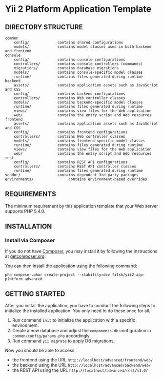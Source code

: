 Yii 2 Platform Application Template
===================================


DIRECTORY STRUCTURE
-------------------

```
common
	config/             contains shared configurations
	models/             contains model classes used in both backend and frontend
console
	config/             contains console configurations
	controllers/        contains console controllers (commands)
	migrations/         contains database migrations
	models/             contains console-specific model classes
	runtime/            contains files generated during runtime
backend
	assets/             contains application assets such as JavaScript and CSS
	config/             contains backend configurations
	controllers/        contains Web controller classes
	models/             contains backend-specific model classes
	runtime/            contains files generated during runtime
	views/              contains view files for the Web application
	web/                contains the entry script and Web resources
frontend
	assets/             contains application assets such as JavaScript and CSS
	config/             contains frontend configurations
	controllers/        contains Web controller classes
	models/             contains frontend-specific model classes
	runtime/            contains files generated during runtime
	views/              contains view files for the Web application
	web/                contains the entry script and Web resources
rest
	config/             contains REST API configurations
	controllers/        contains REST API controller classes
	runtime/            contains files generated during runtime
vendor/                 contains dependent 3rd-party packages
environments/                contains environment-based overrides
```


REQUIREMENTS
------------

The minimum requirement by this application template that your Web server supports PHP 5.4.0.


INSTALLATION
------------

### Install via Composer

If you do not have [Composer](http://getcomposer.org/), you may install it by following the instructions
at [getcomposer.org](http://getcomposer.org/doc/00-intro.md#installation-nix).

You can then install the application using the following command:

~~~
php composer.phar create-project --stability=dev filsh/yii2-app-platform advanced
~~~


GETTING STARTED
---------------

After you install the application, you have to conduct the following steps to initialize
the installed application. You only need to do these once for all.

1. Run command `init` to initialize the application with a specific environment.
2. Create a new database and adjust the `components.db` configuration in `common/config/params.php` accordingly.
3. Run command `yii migrate` to apply DB migrations.

Now you should be able to access:

- the frontend using the URL `http://localhost/advanced/frontend/web/`
- the backend using the URL `http://localhost/advanced/backend/web/`
- the REST API using the URL `http://localhost/advanced/rest/v1.0/`
